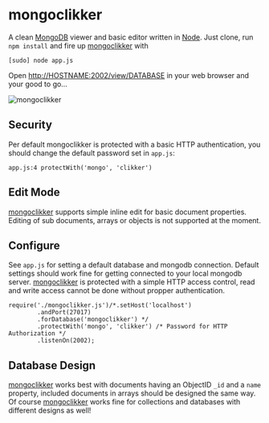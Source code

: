 # mongoclikker

A clean [MongoDB](http://mongodb.org) viewer and basic editor written in [Node](http://nodejs.org). Just clone, run `npm install` and fire up [mongoclikker](https://github.com/semu/mongoclikker) with 

    [sudo] node app.js

Open [http://HOSTNAME:2002/view/DATABASE](http://HOSTNAME:2002/view/DATABASE) in your web browser and your good to go…

![mongoclikker](http://img.hazelco.de/mongoclikker222.png)

## Security

Per default mongoclikker is protected with a basic HTTP authentication, you should change the default password set in `app.js`:

    app.js:4 protectWith('mongo', 'clikker')

## Edit Mode

[mongoclikker](https://github.com/semu/mongoclikker) supports simple inline edit for basic document properties. Editing of sub documents, arrays or objects is not supported at the moment.

## Configure

See `app.js` for setting a default database and mongodb connection. Default settings should work fine for getting connected to your local mongodb server. [mongoclikker](https://github.com/semu/mongoclikker) is protected with a simple HTTP access control, read and write access cannot be done without propper authentication.

    require('./mongoclikker.js')/*.setHost('localhost')
            .andPort(27017)
            .forDatabase('mongoclikker') */
            .protectWith('mongo', 'clikker') /* Password for HTTP Authorization */
            .listenOn(2002);
    
## Database Design

[mongoclikker](https://github.com/semu/mongoclikker) works best with documents having an ObjectID `_id` and a `name` property, included documents in arrays should be designed the same way. Of course [mongoclikker](https://github.com/semu/mongoclikker) works fine for collections and databases with different designs as well!

